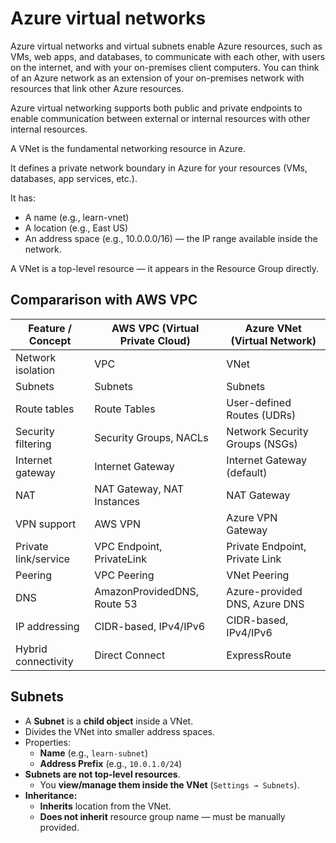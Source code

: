 # Azure virtual networks

Azure virtual networks and virtual subnets enable Azure resources, such as VMs, web apps, and databases, to communicate with each other, with users on the internet, and with your on-premises client computers. You can think of an Azure network as an extension of your on-premises network with resources that link other Azure resources.

Azure virtual networking supports both public and private endpoints to enable communication between external or internal resources with other internal resources.

A VNet is the fundamental networking resource in Azure.

It defines a private network boundary in Azure for your resources (VMs, databases, app services, etc.).

It has:

- A name (e.g., learn-vnet)
- A location (e.g., East US)
- An address space (e.g., 10.0.0.0/16) — the IP range available inside the network.

A VNet is a top-level resource — it appears in the Resource Group directly.

## Compararison with AWS VPC


| Feature / Concept            | AWS VPC (Virtual Private Cloud)        | Azure VNet (Virtual Network)                 |
|-----------------------------|-----------------------------------------|----------------------------------------------|
| Network isolation           | VPC                                     | VNet                                          |
| Subnets                    | Subnets                                 | Subnets                                       |
| Route tables               | Route Tables                            | User-defined Routes (UDRs)                   |
| Security filtering         | Security Groups, NACLs                  | Network Security Groups (NSGs)               |
| Internet gateway           | Internet Gateway                        | Internet Gateway (default)                   |
| NAT                        | NAT Gateway, NAT Instances              | NAT Gateway                                   |
| VPN support                | AWS VPN                                 | Azure VPN Gateway                             |
| Private link/service       | VPC Endpoint, PrivateLink               | Private Endpoint, Private Link                |
| Peering                    | VPC Peering                             | VNet Peering                                  |
| DNS                        | AmazonProvidedDNS, Route 53             | Azure-provided DNS, Azure DNS                |
| IP addressing              | CIDR-based, IPv4/IPv6                   | CIDR-based, IPv4/IPv6                         |
| Hybrid connectivity        | Direct Connect                          | ExpressRoute                                   |


## Subnets

- A **Subnet** is a **child object** inside a VNet.
- Divides the VNet into smaller address spaces.
- Properties:
  - **Name** (e.g., `learn-subnet`)
  - **Address Prefix** (e.g., `10.0.1.0/24`)
- **Subnets are not top-level resources**.
  - You **view/manage them inside the VNet** (`Settings → Subnets`).
- **Inheritance:**
  - **Inherits** location from the VNet.
  - **Does not inherit** resource group name — must be manually provided.
